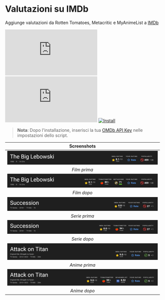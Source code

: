 # Valutazioni su IMDb

Aggiunge valutazioni da Rotten Tomatoes, Metacritic e MyAnimeList a [IMDb][imdb-link]

[![Version][version-badge]][link]
[![Size][size-badge]][link]
[![Install][install-badge]][download-link]

>**Nota**: Dopo l'installazione, inserisci la tua [OMDb API Key][omdb-api] nelle impostazioni dello script.

|           Screenshots           |
| :-----------------------------: |
| [![Before][screenshot-1]][link] |
|          _Film prima_           |
| [![After][screenshot-2]][link]  |
|           _Film dopo_           |
| [![Before][screenshot-3]][link] |
|          _Serie prima_          |
| [![After][screenshot-4]][link]  |
|          _Serie dopo_           |
| [![Before][screenshot-5]][link] |
|          _Anime prima_          |
| [![After][screenshot-6]][link]  |
|          _Anime dopo_           |

[link]: #valutazioni-su-imdb
[imdb-link]: https://www.imdb.com/
[omdb-api]: https://www.omdbapi.com/apikey.aspx

[version-badge]: https://flat.badgen.net/runkit/iFelix18/version/iFelix18/Userscripts/master/userscripts/meta/ratings-on-imdb.meta.js
[size-badge]: https://flat.badgen.net/badgesize/normal/iFelix18/Userscripts/master/userscripts/ratings-on-imdb.user.js
[install-badge]: https://flat.badgen.net/badge/install%20directly%20from/GitHub/blue "Clicca qui!"

[download-link]: https://cdn.jsdelivr.net/gh/iFelix18/Userscripts@master/userscripts/ratings-on-imdb.user.js "Clicca qui!"

[screenshot-1]: /docs/screenshots/ratings-on-imdb_movie-before.png?raw=true "Prima"
[screenshot-2]: /docs/screenshots/ratings-on-imdb_movie-after.png?raw=true "Dopo"
[screenshot-3]: /docs/screenshots/ratings-on-imdb_show-before.png?raw=true "Prima"
[screenshot-4]: /docs/screenshots/ratings-on-imdb_show-after.png?raw=true "Dopo"
[screenshot-5]: /docs/screenshots/ratings-on-imdb_anime-before.png?raw=true "Prima"
[screenshot-6]: /docs/screenshots/ratings-on-imdb_anime-after.png?raw=true "Dopo"
